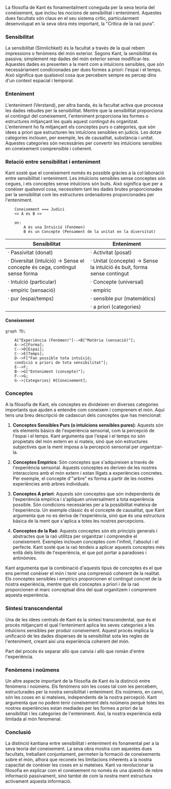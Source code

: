 
La filosofia de Kant és fonamentalment coneguda per la seva teoria del coneixement, que inclou les nocions de sensibilitat i enteniment. Aquestes dues facultats són claus en el seu sistema crític, particularment desenvolupat en la seva obra més important, la "Crítica de la raó pura".

### Sensibilitat

La sensibilitat (Sinnlichkeit) és la facultat a través de la qual rebem impressions o fenòmens del món exterior. Segons Kant, la sensibilitat és passiva; simplement rep dades del món exterior sense modificar-les. Aquestes dades es presenten a la ment com a intuïcions sensibles, que són necessàriament condicionades per dues formes a priori: l'espai i el temps. Això significa que qualsevol cosa que percebem sempre es percep dins d'un context espacial i temporal. 

### Enteniment

L'enteniment (Verstand), per altra banda, és la facultat activa que processa les dades rebudes per la sensibilitat. Mentre que la sensibilitat proporciona el contingut del coneixement, l'enteniment proporciona les formes o estructures mitjançant les quals aquest contingut és organitzat. L'enteniment ho fa mitjançant els conceptes purs o categories, que són idees a priori que estructuren les intuïcions sensibles en judicis. Les dotze categories inclouen, per exemple, les de causalitat, substància i unitat. Aquestes categories són necessàries per convertir les intuïcions sensibles en coneixement comprensible i coherent.

### Relació entre sensibilitat i enteniment

Kant sosté que el coneixement només és possible gràcies a la col·laboració entre sensibilitat i enteniment. Les intuïcions sensibles sense conceptes són cegues, i els conceptes sense intuïcions són buits. Això significa que per a conèixer qualsevol cosa, necessitem tant les dades brutes proporcionades per la sensibilitat com les estructures ordenadores proporcionades per l'enteniment.

```
    Coneixement === Judici
    << A és B >>

    on:
        A és una Intuïció (Fenòmen)
        B és un Concepte (Pensament de la unitat en la diversitat)
```

| Sensibilitat | Enteniment |
|-|-|
| · Passivitat (donat) | · Activitat (posat) |
| · Diversitat (intuïció) -> Sense el concepte és cega, contingut sense forma | · Unitat (concepte) -> Sense la intuïció és buit, forma sense contingut |
| · Intuïció (particular) | · Concepte (universal) |
|   · empíric (sensació) |  · empíric |
|   · pur (espai/temps) |   · sensible pur (matemàtics) |
||  · a priori (categories) |

#### Coneixement

```mermaid
graph TD;

    A["Experiència (Fenòmen)"]-->B["Matèria (sensació)"];
    A-->C[Forma];
    C-->D[Espai];
    C-->E[Temps];
    D-->F["Fan possible tota intuïció; 
    condició a priori de tota sensibilitat"];
    E-->F;
    B-->G["Enteniment (concepte)"];
    F-->G;
    G-->|Categories| H[Coneixement];
```

### Conceptes

A la filosofia de Kant, els conceptes es divideixen en diverses categories importants que ajuden a entendre com coneixem i comprenem el món. Aquí tens una breu descripció de cadascun dels conceptes que has mencionat:

1. **Conceptes Sensibles Purs (o intuïcions sensibles pures)**: Aquests són els elements bàsics de l'experiència sensorial, com la percepció de l'espai i el temps. Kant argumenta que l'espai i el temps no són propietats del món extern en sí mateix, sinó que són estructures subjectives que la ment imposa a la percepció sensorial per organitzar-la.

2. **Conceptes Empírics**: Són conceptes que s'adquireixen a través de l'experiència sensorial. Aquests conceptes es deriven de les nostres interaccions amb el món extern i estan lligats a experiències concretes. Per exemple, el concepte d'"arbre" es forma a partir de les nostres experiències amb arbres individuals.

3. **Conceptes A priori**: Aquests són conceptes que són independents de l'experiència empírica i s'apliquen universalment a tota experiència possible. Són condicions necessàries per a la possibilitat mateixa de l'experiència. Un exemple clàssic és el concepte de causalitat, que Kant argumenta que no es deriva de l'experiència, sinó que és una estructura bàsica de la ment que s'aplica a totes les nostres percepcions.

4. **Conceptes de la Raó**: Aquests conceptes són els principis generals i abstractes que la raó utilitza per organitzar i comprendre el coneixement. Exemples inclouen conceptes com l'infinit, l'absolut i el perfecte. Kant sosté que la raó tendeix a aplicar aquests conceptes més enllà dels límits de l'experiència, el que pot portar a paradoxes i antinòmies.

Kant argumenta que la combinació d'aquests tipus de conceptes és el que ens permet conèixer el món i tenir una comprensió coherent de la realitat. Els conceptes sensibles i empírics proporcionen el contingut concret de la nostra experiència, mentre que els conceptes a priori i de la raó proporcionen el marc conceptual dins del qual organitzem i comprenem aquesta experiència.

### Síntesi transcendental

Una de les idees centrals de Kant és la síntesi transcendental, que és el procés mitjançant el qual l'enteniment aplica les seves categories a les intuïcions sensibles per produir coneixement. Aquest procés implica la unificació de les dades disperses de la sensibilitat sota les regles de l'enteniment, creant així una experiència coherent del món.

Part del procés és separar allò que canvia i allò que romàn d'entre l'experiència.

### Fenòmens i noümens

Un altre aspecte important de la filosofia de Kant és la distinció entre fenòmens i noümens. Els fenòmens són les coses tal com les percebem, estructurades per la nostra sensibilitat i enteniment. Els noümens, en canvi, són les coses en si mateixes, independents de la nostra percepció. Kant argumenta que no podem tenir coneixement dels noümens perquè totes les nostres experiències estan mediades per les formes a priori de la sensibilitat i les categories de l'enteniment. Així, la nostra experiència està limitada al món fenomenal.

### Conclusió

La distinció kantiana entre sensibilitat i enteniment és fonamental per a la seva teoria del coneixement. La seva obra mostra com aquestes dues facultats, treballant conjuntament, permeten la formació de coneixements sobre el món, alhora que reconeix les limitacions inherents a la nostra capacitat de conèixer les coses en si mateixes. Kant va revolucionar la filosofia en explicar com el coneixement no només és una qüestió de rebre informació passivament, sinó també de com la nostra ment estructura activament aquesta informació.
